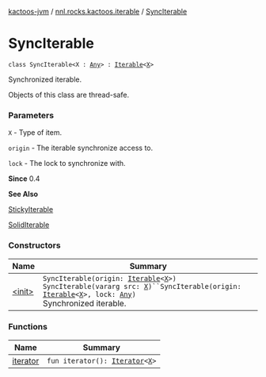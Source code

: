 [kactoos-jvm](../../index.md) / [nnl.rocks.kactoos.iterable](../index.md) / [SyncIterable](./index.md)

# SyncIterable

`class SyncIterable<X : `[`Any`](https://kotlinlang.org/api/latest/jvm/stdlib/kotlin/-any/index.html)`> : `[`Iterable`](https://kotlinlang.org/api/latest/jvm/stdlib/kotlin.collections/-iterable/index.html)`<`[`X`](index.md#X)`>`

Synchronized iterable.

Objects of this class are thread-safe.

### Parameters

`X` - Type of item.

`origin` - The iterable synchronize access to.

`lock` - The lock to synchronize with.

**Since**
0.4

**See Also**

[StickyIterable](../-sticky-iterable/index.md)

[SolidIterable](../-solid-iterable/index.md)

### Constructors

| Name | Summary |
|---|---|
| [&lt;init&gt;](-init-.md) | `SyncIterable(origin: `[`Iterable`](https://kotlinlang.org/api/latest/jvm/stdlib/kotlin.collections/-iterable/index.html)`<`[`X`](index.md#X)`>)`<br>`SyncIterable(vararg src: `[`X`](index.md#X)`)``SyncIterable(origin: `[`Iterable`](https://kotlinlang.org/api/latest/jvm/stdlib/kotlin.collections/-iterable/index.html)`<`[`X`](index.md#X)`>, lock: `[`Any`](https://kotlinlang.org/api/latest/jvm/stdlib/kotlin/-any/index.html)`)`<br>Synchronized iterable. |

### Functions

| Name | Summary |
|---|---|
| [iterator](iterator.md) | `fun iterator(): `[`Iterator`](https://kotlinlang.org/api/latest/jvm/stdlib/kotlin.collections/-iterator/index.html)`<`[`X`](index.md#X)`>` |
